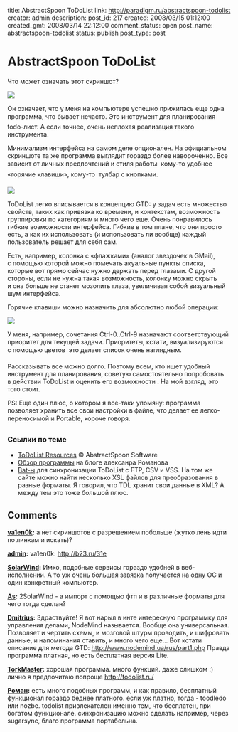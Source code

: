 title: AbstractSpoon ToDoList
link: http://paradigm.ru/abstractspoon-todolist
creator: admin
description: 
post_id: 217
created: 2008/03/15 01:12:00
created_gmt: 2008/03/14 22:12:00
comment_status: open
post_name: abstractspoon-todolist
status: publish
post_type: post

# AbstractSpoon ToDoList

Что может означать этот скриншот?

![](/;-\)/2008/03/todolist1.png)

Он означает, что у меня на компьютере успешно прижилась еще одна программа, что бывает нечасто. Это инструмент для планирования  todo-лист. А если точнее, очень неплохая реализация такого инструмента.

Минимализм интерфейса на самом деле опционален. На официальном скриншоте та же программа выглядит гораздо более навороченно. Все зависит от личных предпочтений и стиля работы  кому-то удобнее «горячие клавиши», кому-то  тулбар с кнопками.

[![](/;-\)/2008/03/todolist2.png)](http://www.codeproject.com/KB/applications/ToDoList2/todolist.png)

ToDoList легко вписывается в концепцию GTD: у задач есть множество свойств, таких как привязка ко времени, и контекстам, возможность группировки по категориям и много чего еще. Очень понравилось гибкие возможности интерфейса. Гибкие в том плане, что они просто есть, а как их использовать (и использовать ли вообще) каждый пользователь решает для себя сам.

Есть, например, колонка с «флажками» (аналог звездочек в GMail), с помощью которой можно помечать акуальные пункты списка, которые вот прямо сейчас нужно держать перед глазами. С другой стороны, если не нужна такая возможность, колонку можно скрыть и она больше не станет мозолить глаза, увеличивая собой визуальный шум интерфейса. 

Горячие клавиши можно назначить для абсолютно любой операции:

![](/;-\)/2008/03/todolist3.png)

У меня, например, сочетания Ctrl-0..Ctrl-9 назначают соответствующий приоритет для текущей задачи. Приоритеты, кстати, визуализируются с помощью цветов  это делает список очень наглядным.

Рассказывать все можно долго. Поэтому всем, кто ищет удобный инструмент для планирования, советую самостоятельно попробовать в действии ToDoList и оценить его возможности . На мой взгляд, это того стоит.

PS: Еще один плюс, о котором я все-таки упомяну: программа позволяет хранить все свои настройки в файле, что делает ее легко-переносимой и Portable, короче говоря.

### Ссылки по теме

  * [ToDoList Resources](http://www.abstractspoon.com/tdl_resources.html) © AbstractSpoon Software
  * [Обзор программы](http://b23.ru/32l) на блоге алексанра Романова
  * [Bat-ы](http://b23.ru/326) для синхронизации ToDoList c FTP, CSV и VSS. На том же сайте можно найти несколько XSL файлов для преобразования в разные форматы. Я говорил, что TDL хранит свои данные в XML? А между тем это тоже большой плюс.

## Comments

**[va1en0k](#387 "2008/03/15 12:16:32"):** а нет скриншотов с разрешением побольше (жутко лень идти по линкам и искать)?

**[admin](#388 "2008/03/15 14:26:33"):** va1en0k: http://b23.ru/31e

**[SolarWind](#395 "2008/03/16 23:07:29"):** Имхо, подобные сервисы гораздо удобней в веб-исполнении. А то уж очень большая завязка получается на одну ОС и один конкретный компьютер.

**[As](#634 "2008/04/29 23:10:56"):** 2SolarWind - а импорт с помощью фтп и в различные форматы для чего тогда сделан?

**[Dmitrius](#44068 "2010/03/19 19:55:29"):** Здраствуйте! Я вот нарыл в инте интересную программку для управления делами, NodeMind называется. Вообще она универсальная. Позволяет и чертить схемы, и мозговой штурм проводить, и шифровать данные, и напоминания ставить, и много чего еще... Вот кстати описание для метода GTD: http://www.nodemind.ua/rus/part1.php Правда программа платная, но есть бесплатная версия Lite.

**[TorkMaster](#42586 "2010/02/02 13:54:52"):** хорошая программа. много функций. даже слишком :) лично я предпочитаю попроще http://todolist.ru/

**[Роман](#58384 "2011/08/22 13:39:51"):** есть много подобных программ, и как правило, бесплатный функционал гораздо беднее платного. если уж платно, тогда - toodledo или nozbe. todolist привлекателен именно тем, что бесплатен, при богатом функционале. синхронизацию можно сделать например, через sugarsync, благо программа портабельна.

